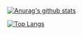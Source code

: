 [![Anurag's github stats](https://github-readme-stats.vercel.app/api?username=VIlboys&show_icons=true&theme=radical)](https://github.com/VIlboys/community)


[![Top Langs](https://github-readme-stats.vercel.app/api/top-langs/?username=VIlboys)](https://github.com/VIlboys/springboot-curd)
